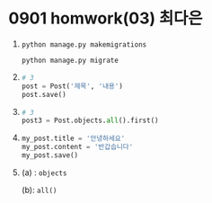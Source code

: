 # 0901 homwork(03) 최다은

1. `python manage.py makemigrations`

   `python manage.py migrate `

2. ```python
   # 3
   post = Post('제목', '내용')
   post.save()
   ```

3.  ```python
    # 3
    post3 = Post.objects.all().first()
    ```

4. ```python
   my_post.title = '안녕하세요'
   my_post.content = '반갑습니다'
   my_post.save()
   ```

5. (a) : `objects` 

   (b): `all()`